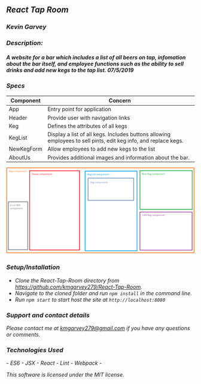 ## _React Tap Room_

### _***Kevin Garvey***_

### _Description:_
##### _A website for a bar which includes a list of all beers on tap, infomation about the bar itself, and employee functions such as the ability to sell drinks and add new kegs to the tap list. 07/5/2019_

### _Specs_
|Component|Concern|
|---|---|
|App|Entry point for application|Homepage|Displays an inital splash page to the user|
|Header|Provide user with navigation links|
|Keg|Defines the attributes of all kegs|
|KegList|Display a list of all kegs. Includes buttons allowing employees to sell pints, edit keg info, and replace kegs.|EditKegForm|Allow employees to update keg infomation|
|NewKegForm|Allow employees to add new kegs to the list|
|AboutUs|Provides additional images and information about the bar.| 

<img src="./src/assets/images/components.png">  

### _Setup/Installation_

- _Clone the React-Tap-Room directory from https://github.com/kmgarvey279/React-Tap-Room._
- _Navigate to the cloned folder and run `npm install` in the command line._
- _Run `npm start` to start host the site at `http://localhost:8080`_

### _Support and contact details_

_Please contact me at kmgarvey279@gmail.com if you have any questions or comments._

### _Technologies Used_
_- ES6 - JSX - React - Lint - Webpack -_  

_This software is licensed under the MIT license._